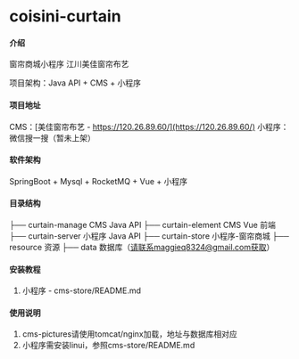 # coisini-curtain

#### 介绍

窗帘商城小程序
江川美佳窗帘布艺

项目架构：Java API + CMS + 小程序

#### 项目地址
CMS：[美佳窗帘布艺 - https://120.26.89.60/](https://120.26.89.60/)
小程序：微信搜一搜（暂未上架）


#### 软件架构

SpringBoot + Mysql + RocketMQ + Vue + 小程序


#### 目录结构

├── curtain-manage   CMS Java API
├── curtain-element   CMS Vue 前端
├── curtain-server      小程序 Java API
├── curtain-store        小程序-窗帘商城
├── resource          资源
	├── data          数据库（请联系maggieq8324@gmail.com获取）


#### 安装教程

1.  小程序 -  cms-store/README.md

#### 使用说明

1.  cms-pictures请使用tomcat/nginx加载，地址与数据库相对应
2.  小程序需安装linui，参照cms-store/README.md 

